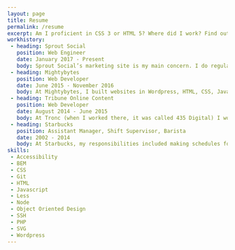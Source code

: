 ```yaml
---
layout: page
title: Resume
permalink: /resume
excerpt: Am I proficient in CSS 3 or HTML 5? Where did I work? Find out answers to these questions and more on my resume!
workhistory:
 - heading: Sprout Social
   position: Web Engineer
   date: January 2017 - Present
   body: Sprout Social’s marketing site is my main concern. I do regular marketing site stuff (Wordpress dev, content updates, page speed monitoring, etc.) but I spend much of my time focusing on accessibility and performance. It was the marketing development team's initiative to get the site to 508 compliance and almost to WCAG AA. At Sprout Social I also spend time working in Node, dabbling in React, and contributing to build systems.
 - heading: Mightybytes
   position: Web Developer
   date: June 2015 - November 2016
   body: At Mightybytes, I built websites in Wordpress, HTML, CSS, Javascript, PHP. I learned best practices such as tooling with Gulp, version control with Git, LESS preprocessors, and templating through Twig.
 - heading: Tribune Online Content
   position: Web Developer
   date: August 2014 - June 2015
   body: At Tronc (when I worked there, it was called 435 Digital) I worked with a designer and account manager to build websites in Wordpress, HTML, CSS, Javascript, PHP, and SVG. I specialized in making sites as performant as possible, optimizing for the critical rendering path, and making sure that css animations and transitions were super smooth.
 - heading: Starbucks
   position: Assistant Manager, Shift Supervisor, Barista
   date: 2002 - 2014
   body: At Starbucks, my responsibilities included making schedules for over twenty employees, cleaning, creating routines, reinforcing self-esteem, recognizing team achievements, making sales goals, analyzing profit and loss statements, finding ways to drive sales, making coffee, controlling inventory, and teaching these skills to others.
skills:
 - Accessibility
 - BEM
 - CSS
 - Git
 - HTML
 - Javascript
 - Less
 - Node
 - Object Oriented Design
 - SSH
 - PHP
 - SVG
 - Wordpress
---
```

